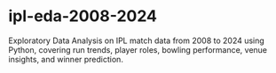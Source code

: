 # ipl-eda-2008-2024
Exploratory Data Analysis on IPL match data from 2008 to 2024 using Python, covering run trends, player roles, bowling performance, venue insights, and winner prediction.
